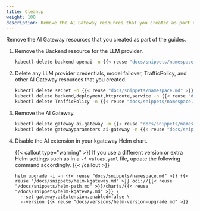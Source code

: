 ```yaml
---
title: Cleanup
weight: 100
description: Remove the AI Gateway resources that you created as part of the guides. 
---
```


Remove the AI Gateway resources that you created as part of the guides.

1. Remove the Backend resource for the LLM provider.

   ```sh
   kubectl delete backend openai -n {{< reuse "docs/snippets/namespace.md" >}}
   ```

1. Delete any LLM provider credentials, model failover, TrafficPolicy, and other AI Gateway resources that you created.

   ```sh
   kubectl delete secret -n {{< reuse "docs/snippets/namespace.md" >}} openai-secret
   kubectl delete backend,deployment,httproute,service -n {{< reuse "docs/snippets/namespace.md" >}} -l app=model-failover
   kubectl delete TrafficPolicy -n {{< reuse "docs/snippets/namespace.md" >}} -l app=ai-gateway
   ```

1. Remove the AI Gateway.

   ```sh
   kubectl delete gateway ai-gateway -n {{< reuse "docs/snippets/namespace.md" >}}
   kubectl delete gatewayparameters ai-gateway -n {{< reuse "docs/snippets/namespace.md" >}}
   ```

1. Disable the AI extension in your kgateway Helm chart.

   {{< callout type="warning" >}}
   If you use a different version or extra Helm settings such as in a `-f values.yaml` file, update the following command accordingly.
   {{< /callout >}}

   ```shell
   helm upgrade -i -n {{< reuse "docs/snippets/namespace.md" >}} {{< reuse "/docs/snippets/helm-kgateway.md" >}} oci://{{< reuse "/docs/snippets/helm-path.md" >}}/charts/{{< reuse "/docs/snippets/helm-kgateway.md" >}} \
     --set gateway.aiExtension.enabled=false \
     --version {{< reuse "docs/versions/helm-version-upgrade.md" >}}
   ```
 